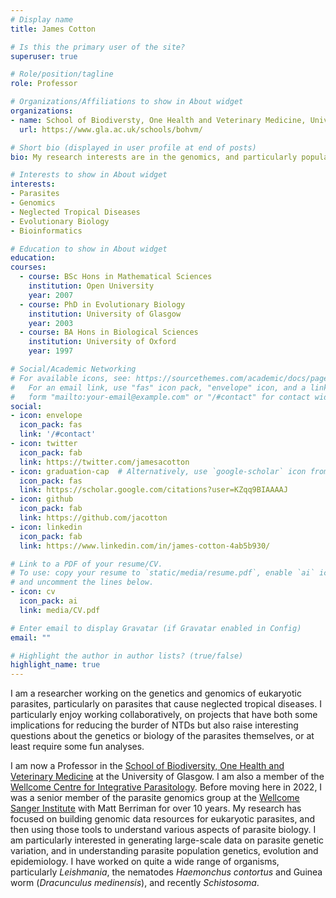 ```yaml
---
# Display name
title: James Cotton

# Is this the primary user of the site?
superuser: true

# Role/position/tagline
role: Professor

# Organizations/Affiliations to show in About widget
organizations:
- name: School of Biodiversty, One Health and Veterinary Medicine, University of Glasgow
  url: https://www.gla.ac.uk/schools/bohvm/

# Short bio (displayed in user profile at end of posts)
bio: My research interests are in the genomics, and particularly population genomics of parasites, particularly those that cause neglected tropical diseases

# Interests to show in About widget
interests:
- Parasites
- Genomics
- Neglected Tropical Diseases
- Evolutionary Biology
- Bioinformatics

# Education to show in About widget
education:
courses:
  - course: BSc Hons in Mathematical Sciences
    institution: Open University
    year: 2007
  - course: PhD in Evolutionary Biology
    institution: University of Glasgow
    year: 2003
  - course: BA Hons in Biological Sciences
    institution: University of Oxford
    year: 1997

# Social/Academic Networking
# For available icons, see: https://sourcethemes.com/academic/docs/page-builder/#icons
#   For an email link, use "fas" icon pack, "envelope" icon, and a link in the
#   form "mailto:your-email@example.com" or "/#contact" for contact widget.
social:
- icon: envelope
  icon_pack: fas
  link: '/#contact'
- icon: twitter
  icon_pack: fab
  link: https://twitter.com/jamesacotton
- icon: graduation-cap  # Alternatively, use `google-scholar` icon from `ai` icon pack
  icon_pack: fas
  link: https://scholar.google.com/citations?user=KZqq9BIAAAAJ
- icon: github
  icon_pack: fab
  link: https://github.com/jacotton
- icon: linkedin
  icon_pack: fab
  link: https://www.linkedin.com/in/james-cotton-4ab5b930/

# Link to a PDF of your resume/CV.
# To use: copy your resume to `static/media/resume.pdf`, enable `ai` icons in `params.toml`, 
# and uncomment the lines below.
- icon: cv
  icon_pack: ai
  link: media/CV.pdf

# Enter email to display Gravatar (if Gravatar enabled in Config)
email: ""

# Highlight the author in author lists? (true/false)
highlight_name: true
---
```



I am a researcher working on the genetics and genomics of eukaryotic parasites, particularly on parasites that cause neglected tropical diseases. I particularly enjoy working collaboratively, on projects that have both some implications for reducing the burder of NTDs but also raise interesting questions about the genetics or biology of the parasites themselves, or at least require some fun analyses.

I am now a Professor in the [School of Biodiversity, One Health and Veterinary Medicine](https://www.gla.ac.uk/schools/bohvm/) at the University of Glasgow. I am also a member of the [Wellcome Centre for Integrative Parasitology](https://www.gla.ac.uk/research/az/wcip/). Before moving here in 2022, I was a senior member of the parasite genomics group at the [Wellcome Sanger Institute](https://www.sanger.ac.uk/) with Matt Berriman for over 10 years. My research has focused on building genomic data resources for eukaryotic parasites, and then using those tools to understand various aspects of parasite biology. I am particularly interested in generating large-scale data on parasite genetic variation, and in understanding parasite population genetics, evolution and epidemiology. I have worked on quite a wide range of organisms, particularly *Leishmania*, the nematodes *Haemonchus contortus* and Guinea worm (*Dracunculus medinensis*), and recently *Schistosoma*.
